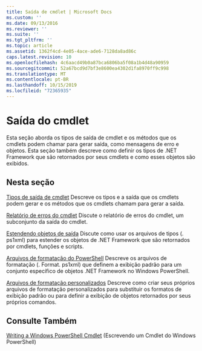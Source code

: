 ```yaml
---
title: Saída de cmdlet | Microsoft Docs
ms.custom: ''
ms.date: 09/13/2016
ms.reviewer: ''
ms.suite: ''
ms.tgt_pltfrm: ''
ms.topic: article
ms.assetid: 1362f4cd-4e05-4ace-ade6-7128da8ad86c
caps.latest.revision: 10
ms.openlocfilehash: 4c6aacd49b0a87bca6806ba5f08a1b4d48a90959
ms.sourcegitcommit: 52a67bcd9d7bf3e8600ea4302d1fa8970ff9c998
ms.translationtype: MT
ms.contentlocale: pt-BR
ms.lasthandoff: 10/15/2019
ms.locfileid: "72365935"
---
```

# <a name="cmdlet-output"></a>Saída do cmdlet

Esta seção aborda os tipos de saída de cmdlet e os métodos que os cmdlets podem chamar para gerar saída, como mensagens de erro e objetos. Esta seção também descreve como definir os tipos de .NET Framework que são retornados por seus cmdlets e como esses objetos são exibidos.

## <a name="in-this-section"></a>Nesta seção

[Tipos de saída de cmdlet](./types-of-cmdlet-output.md) Descreve os tipos e a saída que os cmdlets podem gerar e os métodos que os cmdlets chamam para gerar a saída.

[Relatório de erros do cmdlet](./cmdlet-error-reporting.md) Discute o relatório de erros do cmdlet, um subconjunto da saída do cmdlet.

[Estendendo objetos de saída](./extending-output-objects.md) Discute como usar os arquivos de tipos (. ps1xml) para estender os objetos de .NET Framework que são retornados por cmdlets, funções e scripts.

[Arquivos de formatação do PowerShell](../format/powershell-formatting-files.md) Descreve os arquivos de formatação (. Format. ps1xml) que definem a exibição padrão para um conjunto específico de objetos .NET Framework no Windows PowerShell.

[Arquivos de formatação personalizados](./custom-formatting-files.md) Descreve como criar seus próprios arquivos de formatação personalizados para substituir os formatos de exibição padrão ou para definir a exibição de objetos retornados por seus próprios comandos.

## <a name="see-also"></a>Consulte Também

[Writing a Windows PowerShell Cmdlet](./writing-a-windows-powershell-cmdlet.md) (Escrevendo um Cmdlet do Windows PowerShell)
